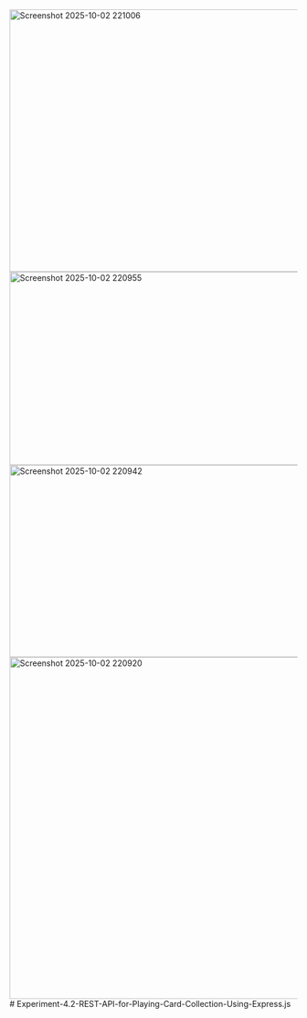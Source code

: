 <img width="971" height="459" alt="Screenshot 2025-10-02 221006" src="https://github.com/user-attachments/assets/7c62cf57-94f8-4fe2-8b38-620e9671044b" />
<img width="973" height="338" alt="Screenshot 2025-10-02 220955" src="https://github.com/user-attachments/assets/929b4dee-c852-4085-9991-e3c64530137e" />
<img width="972" height="336" alt="Screenshot 2025-10-02 220942" src="https://github.com/user-attachments/assets/43fe9fcc-9cce-4b07-9ce0-c3feff74d7d5" />
<img width="828" height="598" alt="Screenshot 2025-10-02 220920" src="https://github.com/user-attachments/assets/5c947865-24ba-4080-8415-a989ee6fa906" />
# Experiment-4.2-REST-API-for-Playing-Card-Collection-Using-Express.js
